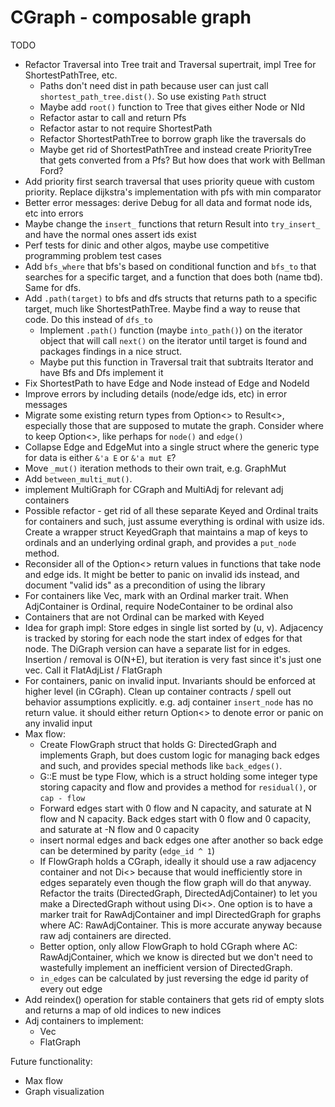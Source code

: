 # CGraph - composable graph

TODO
 - Refactor Traversal into Tree trait and Traversal supertrait, impl Tree for ShortestPathTree, etc.
    - Paths don't need dist in path because user can just call `shortest_path_tree.dist()`. So use existing `Path` struct
    - Maybe add `root()` function to Tree that gives either Node or NId
    - Refactor astar to call and return Pfs
    - Refactor astar to not require ShortestPath
    - Refactor ShortestPathTree to borrow graph like the traversals do
    - Maybe get rid of ShortestPathTree and instead create PriorityTree that gets converted from a Pfs? But how does that work with Bellman Ford?
 - Add priority first search traversal that uses priority queue with custom priority. Replace dijkstra's implementation with pfs with min comparator
 - Better error messages: derive Debug for all data and format node ids, etc into errors
 - Maybe change the `insert_` functions that return Result into `try_insert_` and have the normal ones assert ids exist
 - Perf tests for dinic and other algos, maybe use competitive programming problem test cases
 - Add `bfs_where` that bfs's based on conditional function and `bfs_to` that searches for a specific target, and a function that does both (name tbd). Same for dfs.
 - Add `.path(target)` to bfs and dfs structs that returns path to a specific target, much like ShortestPathTree. Maybe find a way to reuse that code. Do this instead of `dfs_to`
    - Implement `.path()` function (maybe `into_path()`) on the iterator object that will call `next()` on the iterator until target is found and packages findings in a nice struct.
    - Maybe put this function in Traversal trait that subtraits Iterator and have Bfs and Dfs implement it
 - Fix ShortestPath to have Edge and Node instead of Edge and NodeId
 - Improve errors by including details (node/edge ids, etc) in error messages
 - Migrate some existing return types from Option<> to Result<>, especially those that are supposed to mutate the graph. Consider where to keep Option<>, like perhaps for `node()` and `edge()`
 - Collapse Edge and EdgeMut into a single struct where the generic type for data is either `&'a E` or `&'a mut E`?
 - Move `_mut()` iteration methods to their own trait, e.g. GraphMut
 - Add `between_multi_mut()`.
 - implement MultiGraph for CGraph and MultiAdj for relevant adj containers
 - Possible refactor - get rid of all these separate Keyed and Ordinal traits for containers and such, just assume everything is ordinal with usize ids. Create a wrapper struct KeyedGraph that maintains a map of keys to ordinals and an underlying ordinal graph, and provides a `put_node` method.
 - Reconsider all of the Option<> return values in functions that take node and edge ids. It might be better to panic on invalid ids instead, and document "valid ids" as a precondition of using the library
 - For containers like Vec<Node>, mark with an Ordinal marker trait. When AdjContainer is Ordinal, require NodeContainer to be ordinal also
 - Containers that are not Ordinal can be marked with Keyed
 - Idea for graph impl: Store edges in single list sorted by (u, v). Adjacency is tracked by storing for each node the start index of edges for that node. The DiGraph version can have a separate list for in edges. Insertion / removal is O(N+E), but iteration is very fast since it's just one vec. Call it FlatAdjList / FlatGraph
 - For containers, panic on invalid input. Invariants should be enforced at higher level (in CGraph). Clean up container contracts / spell out behavior assumptions explicitly. e.g. adj container `insert_node` has no return value. it should either return Option<> to denote error or panic on any invalid input
 - Max flow:
    - Create FlowGraph struct that holds G: DirectedGraph and implements Graph, but does custom logic for managing back edges and such, and provides special methods like `back_edges()`.
    - G::E must be type Flow, which is a struct holding some integer type storing capacity and flow and provides a method for `residual()`, or `cap - flow`
	- Forward edges start with 0 flow and N capacity, and saturate at N flow and N capacity. Back edges start with 0 flow and 0 capacity, and saturate at -N flow and 0 capacity
    - insert normal edges and back edges one after another so back edge can be determined by parity (`edge_id ^ 1`)
    - If FlowGraph holds a CGraph, ideally it should use a raw adjacency container and not Di<> because that would inefficiently store in edges separately even though the flow graph will do that anyway. Refactor the traits (DirectedGraph, DirectedAdjContainer) to let you make a DirectedGraph without using Di<>. One option is to have a marker trait for RawAdjContainer and impl DirectedGraph for graphs where AC: RawAdjContainer. This is more accurate anyway because raw adj containers are directed.
    - Better option, only allow FlowGraph to hold CGraph where AC: RawAdjContainer, which we know is directed but we don't need to wastefully implement an inefficient version of DirectedGraph.
    - `in_edges` can be calculated by just reversing the edge id parity of every out edge
 - Add reindex() operation for stable containers that gets rid of empty slots and returns a map of old indices to new indices
 - Adj containers to implement:
    - Vec<Map>
    - FlatGraph

Future functionality:
- Max flow
- Graph visualization
